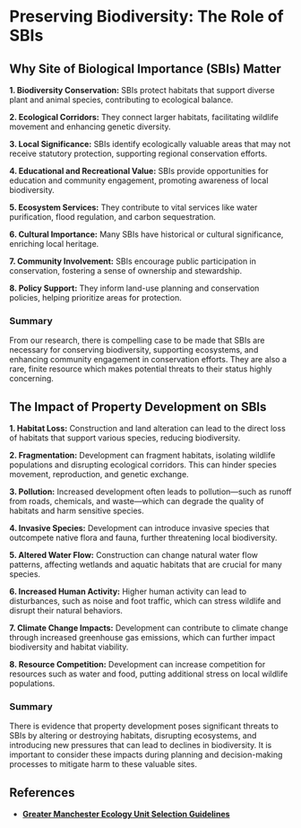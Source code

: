 # Preserving Biodiversity: The Role of SBIs
## Why Site of Biological Importance (SBIs) Matter
**1. Biodiversity Conservation:** SBIs protect habitats that support diverse plant and animal species, contributing to ecological balance.

**2. Ecological Corridors:** They connect larger habitats, facilitating wildlife movement and enhancing genetic diversity.

**3. Local Significance:** SBIs identify ecologically valuable areas that may not receive statutory protection, supporting regional conservation efforts.

**4. Educational and Recreational Value:** SBIs provide opportunities for education and community engagement, promoting awareness of local biodiversity.

**5. Ecosystem Services:** They contribute to vital services like water purification, flood regulation, and carbon sequestration.

**6. Cultural Importance:** Many SBIs have historical or cultural significance, enriching local heritage.

**7. Community Involvement:** SBIs encourage public participation in conservation, fostering a sense of ownership and stewardship.

**8. Policy Support:** They inform land-use planning and conservation policies, helping prioritize areas for protection.

### Summary

From our research, there is compelling case to be made that SBIs are necessary for conserving biodiversity, supporting ecosystems, and enhancing community engagement in conservation efforts. They are also a rare, finite resource which makes potential threats to their status highly concerning.

##  The Impact of Property Development on SBIs
**1. Habitat Loss:** Construction and land alteration can lead to the direct loss of habitats that support various species, reducing biodiversity.

**2. Fragmentation:** Development can fragment habitats, isolating wildlife populations and disrupting ecological corridors. This can hinder species movement, reproduction, and genetic exchange.

**3. Pollution:** Increased development often leads to pollution—such as runoff from roads, chemicals, and waste—which can degrade the quality of habitats and harm sensitive species.

**4. Invasive Species:** Development can introduce invasive species that outcompete native flora and fauna, further threatening local biodiversity.

**5. Altered Water Flow:** Construction can change natural water flow patterns, affecting wetlands and aquatic habitats that are crucial for many species.

**6. Increased Human Activity:** Higher human activity can lead to disturbances, such as noise and foot traffic, which can stress wildlife and disrupt their natural behaviors.

**7. Climate Change Impacts:** Development can contribute to climate change through increased greenhouse gas emissions, which can further impact biodiversity and habitat viability.

**8. Resource Competition:** Development can increase competition for resources such as water and food, putting additional stress on local wildlife populations.

### Summary

There is evidence that property development poses significant threats to SBIs by altering or destroying habitats, disrupting ecosystems, and introducing new pressures that can lead to declines in biodiversity. It is important to consider these impacts during planning and decision-making processes to mitigate harm to these valuable sites.

## References

- **[Greater Manchester Ecology Unit Selection Guidelines](https://gmlrc.org/sites_of_biological_importance/)**